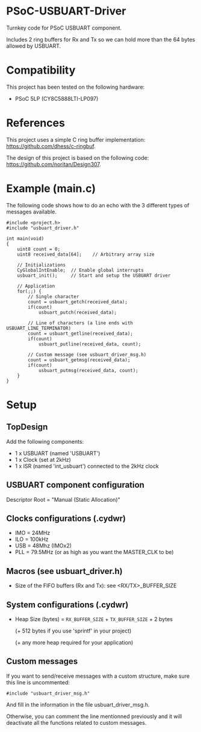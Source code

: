 # PSoC-USBUART-Driver
Turnkey code for PSoC USBUART component.

Includes 2 ring buffers for Rx and Tx so we can hold more than the 64 bytes allowed by USBUART.

# Compatibility
This project has been tested on the following hardware:
  * PSoC 5LP (CY8C5888LTI-LP097)

# References
This project uses a simple C ring buffer implementation: https://github.com/dhess/c-ringbuf.

The design of this project is based on the following code: https://github.com/noritan/Design307.

# Example (main.c)
The following code shows how to do an echo with the 3 different types of messages available.

    #include <project.h>
    #include "usbuart_driver.h"

    int main(void)
    {
        uint8 count = 0;
        uint8 received_data[64];    // Arbitrary array size

        // Initializations
        CyGlobalIntEnable;  // Enable global interrupts
        usbuart_init();     // Start and setup the USBUART driver
    
        // Application
        for(;;) {
            // Single character
            count = usbuart_getch(received_data);
            if(count)
                usbuart_putch(received_data);
            
            // Line of characters (a line ends with USBUART_LINE_TERMINATOR)
            count = usbuart_getline(received_data);
            if(count)
                usbuart_putline(received_data, count);
            
            // Custom message (see usbuart_driver_msg.h)
            count = usbuart_getmsg(received_data);
            if(count)
                usbuart_putmsg(received_data, count);
        }
    }

# Setup
## TopDesign
Add the following components:
* 1 x USBUART (named 'USBUART')
* 1 x Clock (set at 2kHz)
* 1 x ISR (named 'int_usbuart') connected to the 2kHz clock

## USBUART component configuration
Descriptor Root = "Manual (Static Allocation)"

## Clocks configurations (.cydwr)
* IMO = 24MHz
* ILO = 100kHz  
* USB = 48Mhz (IMOx2)
* PLL = 79.5MHz (or as high as you want the MASTER_CLK to be)

## Macros (see usbuart_driver.h)
* Size of the FIFO buffers (Rx and Tx): see <RX/TX>_BUFFER_SIZE

## System configurations (.cydwr)
* Heap Size (bytes) = `RX_BUFFER_SIZE` + `TX_BUFFER_SIZE` + 2 bytes
                      
    (+ 512 bytes if you use 'sprintf' in your project)
    
    (+ any more heap required for your application)

## Custom messages
If you want to send/receive messages with a custom structure, make sure this line is uncommented:

    #include "usbuart_driver_msg.h"
  
And fill in the information in the file usbuart_driver_msg.h.

Otherwise, you can comment the line mentionned previously and it will deactivate all the functions related to custom messages.
